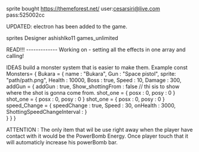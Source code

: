 sprite bought 
https://themeforest.net/
user:cesarsiri@live.com
pass:525002cc

UPDATED:
electron has been added to the game.



sprites Designer
 ashishlko11 
 games_unlimited



READ!!!  -------------
Working on -
setting all the effects in one array and calling!

IDEAS
build a monster system that is easier to make them.
Example
const Monsters= {
        Bukara = {
                name : "Bukara",
                Gun : "Space pistol",
                sprite: "path/path.png",
                Health : 10000,
                Boss : true,
                Speed : 10,
                Damage : 300,
                addGun  = {
                        addGun : true,
                        Show_shottingFrom : false  // thi sis to show where the shot is gonna come from.
                        shot_one  = {
                                posx : 0,
                                posy : 0
                        }
                        shot_one  = {
                                posx : 0,
                                posy : 0
                        }
                        shot_one  = {
                                posx : 0,
                                posy : 0
                        }
                speed_Change = {
                        speedChange : true,
                        Speed : 30,
                        onHealth : 3000,
                        ShottingSpeedChangeInterval  : 
                }                   
        }
}
}
 



ATTENTION : The only item that wil be use right away when the player have contact with it would be the
PowerBomb Energy. Once player touch that it will automaticly increase his powerBomb bar.